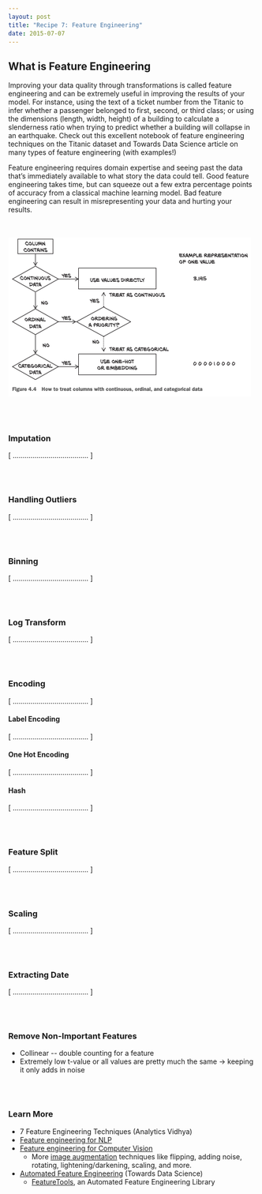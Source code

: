 ```yaml
---
layout: post
title: "Recipe 7: Feature Engineering"
date: 2015-07-07
---
```

## What is Feature Engineering
Improving your data quality through transformations is called feature engineering and can be extremely useful in improving the results of your model. For instance, using the text of a ticket number from the Titanic to infer whether a passenger belonged to first, second, or third class; or using the dimensions (length, width, height) of a building to calculate a slenderness ratio when trying to predict whether a building will collapse in an earthquake. Check out this excellent notebook of feature engineering techniques on the Titanic dataset and Towards Data Science article on many types of feature engineering (with examples!)

Feature engineering requires domain expertise and seeing past the data that’s immediately available to what story the data could tell. Good feature engineering takes time, but can squeeze out a few extra percentage points of accuracy from a classical machine learning model. Bad feature engineering can result in misrepresenting your data and hurting your results.

<br><br>
![Categorical vs Continuous](/assets/recipe7/categorical_vs_continuous.png)

<br><br>
### Imputation
[ ...................................... ]

<br><br>
### Handling Outliers
[ ...................................... ]

<br><br>
### Binning
[ ...................................... ]

<br><br>
### Log Transform
[ ...................................... ]

<br><br>
### Encoding
[ ...................................... ]

#### Label Encoding
[ ...................................... ]

#### One Hot Encoding
[ ...................................... ]

#### Hash
[ ...................................... ]

<br><br>
### Feature Split
[ ...................................... ]

<br><br>
### Scaling
[ ...................................... ]

<br><br>
### Extracting Date
[ ...................................... ]

<br><br>
### Remove Non-Important Features
- Collinear -- double counting for a feature
- Extremely low t-value or all values are pretty much the same → keeping it only adds in noise

<br><br>
### Learn More
- 7 Feature Engineering Techniques (Analytics Vidhya)
- [Feature engineering for NLP](https://towardsdatascience.com/text-analysis-feature-engineering-with-nlp-502d6ea9225d)
- [Feature engineering for Computer Vision](https://towardsdatascience.com/data-augmentation-techniques-in-python-f216ef5eed69)
    - More [image augmentation](https://towardsdatascience.com/data-augmentation-for-deep-learning-4fe21d1a4eb9) techniques like flipping, adding noise, rotating, lightening/darkening, scaling, and more.
- [Automated Feature Engineering](https://towardsdatascience.com/automated-feature-engineering-in-python-99baf11cc219) (Towards Data Science)
    - [FeatureTools](https://www.featuretools.com/), an Automated Feature Engineering Library
